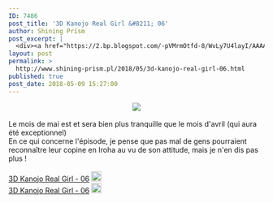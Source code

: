 ```yaml
---
ID: 7486
post_title: '3D Kanojo Real Girl &#8211; 06'
author: Shining Prism
post_excerpt: |
  <div><a href="https://2.bp.blogspot.com/-pVMrmOtfd-8/WvLy7U4layI/AAAAAAAAB1c/LMWAHMNO-F8oDrjANiXYFw7lDcUd_vqYgCLcBGAs/s1600/3D%2BKanojo%2BReal%2BGirl%2B-%2B06.png" imageanchor="1"><img border="0" data-original-height="720" data-original-width="1280" src="https://2.bp.blogspot.com/-pVMrmOtfd-8/WvLy7U4layI/AAAAAAAAB1c/LMWAHMNO-F8oDrjANiXYFw7lDcUd_vqYgCLcBGAs/s1600/3D%2BKanojo%2BReal%2BGirl%2B-%2B06.png"></a></div><br>Le mois de mai est et sera bien plus tranquille que le mois d'avril (qui aura &eacute;t&eacute; exceptionnel)<br>En ce qui concerne l'&eacute;pisode, je pense que pas mal de gens pourraient reconna&icirc;tre leur copine en Iroha au vu de son attitude, mais je n'en dis pas plus !<br><br><a href="http://jheberg.net/captcha/shining-prism-3d-kanojo-real-girl-06-hevc-10bits/">3D Kanojo Real Girl - 06</a>&nbsp;<img border="0" height="20" src="https://img4.hostingpics.net/pics/1924291f1f71f1fa.png" width="20"><br><a href="http://jheberg.net/captcha/shining-prism-3d-kanojo-real-girl-06/">3D Kanojo Real Girl - 06</a>&nbsp;<img border="0" height="20" src="https://img4.hostingpics.net/pics/7608031f1eb1f1f7.png" width="20">
layout: post
permalink: >
  http://www.shining-prism.pl/2018/05/3d-kanojo-real-girl-06.html
published: true
post_date: 2018-05-09 15:27:00
---
```

<div class="separator" style="clear: both; text-align: center;"><a href="https://2.bp.blogspot.com/-pVMrmOtfd-8/WvLy7U4layI/AAAAAAAAB1c/LMWAHMNO-F8oDrjANiXYFw7lDcUd_vqYgCLcBGAs/s1600/3D%2BKanojo%2BReal%2BGirl%2B-%2B06.png" imageanchor="1" style="margin-left: 1em; margin-right: 1em;"><img border="0" data-original-height="720" data-original-width="1280" src="https://united-subs.dearclouds.com/wp-content/uploads/2018/05/1ea2c571b993571b5b09c060e9785e98.jpg" /></a></div><br />Le mois de mai est et sera bien plus tranquille que le mois d'avril (qui aura été exceptionnel)<br />En ce qui concerne l'épisode, je pense que pas mal de gens pourraient reconnaître leur copine en Iroha au vu de son attitude, mais je n'en dis pas plus !<br /><br /><a href="http://jheberg.net/captcha/shining-prism-3d-kanojo-real-girl-06-hevc-10bits/">3D Kanojo Real Girl - 06</a>&nbsp;<img border="0" height="20" src="https://img4.hostingpics.net/pics/1924291f1f71f1fa.png" width="20" /><br /><a href="http://jheberg.net/captcha/shining-prism-3d-kanojo-real-girl-06/">3D Kanojo Real Girl - 06</a>&nbsp;<img border="0" height="20" src="https://img4.hostingpics.net/pics/7608031f1eb1f1f7.png" width="20" />